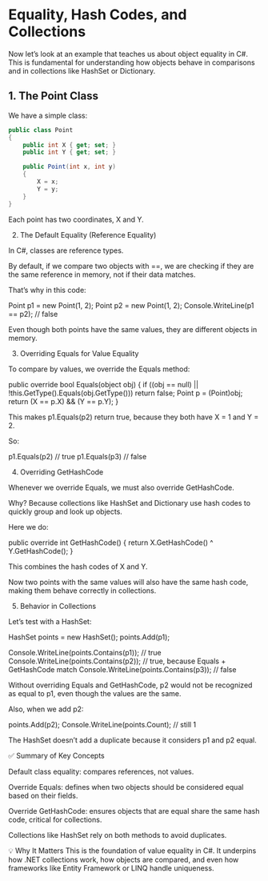 # Equality, Hash Codes, and Collections

Now let’s look at an example that teaches us about object equality in C#. This is fundamental for understanding how objects behave in comparisons and in collections like HashSet or Dictionary.

## 1. The Point Class

We have a simple class:

```csharp
public class Point
{
    public int X { get; set; }
    public int Y { get; set; }

    public Point(int x, int y)
    {
        X = x;
        Y = y;
    }
}
```

Each point has two coordinates, X and Y.

2. The Default Equality (Reference Equality)

In C#, classes are reference types.

By default, if we compare two objects with ==, we are checking if they are the same reference in memory, not if their data matches.

That’s why in this code:

Point p1 = new Point(1, 2);
Point p2 = new Point(1, 2);
Console.WriteLine(p1 == p2); // false


Even though both points have the same values, they are different objects in memory.

3. Overriding Equals for Value Equality

To compare by values, we override the Equals method:

public override bool Equals(object obj)
{
    if ((obj == null) || !this.GetType().Equals(obj.GetType()))
        return false;
    Point p = (Point)obj;
    return (X == p.X) && (Y == p.Y);
}


This makes p1.Equals(p2) return true, because they both have X = 1 and Y = 2.

So:

p1.Equals(p2)  // true
p1.Equals(p3)  // false

4. Overriding GetHashCode

Whenever we override Equals, we must also override GetHashCode.

Why? Because collections like HashSet and Dictionary use hash codes to quickly group and look up objects.

Here we do:

public override int GetHashCode()
{
    return X.GetHashCode() ^ Y.GetHashCode();
}


This combines the hash codes of X and Y.

Now two points with the same values will also have the same hash code, making them behave correctly in collections.

5. Behavior in Collections

Let’s test with a HashSet<Point>:

HashSet<Point> points = new HashSet<Point>();
points.Add(p1);

Console.WriteLine(points.Contains(p1)); // true
Console.WriteLine(points.Contains(p2)); // true, because Equals + GetHashCode match
Console.WriteLine(points.Contains(p3)); // false


Without overriding Equals and GetHashCode, p2 would not be recognized as equal to p1, even though the values are the same.

Also, when we add p2:

points.Add(p2);
Console.WriteLine(points.Count); // still 1


The HashSet doesn’t add a duplicate because it considers p1 and p2 equal.

✅ Summary of Key Concepts

Default class equality: compares references, not values.

Override Equals: defines when two objects should be considered equal based on their fields.

Override GetHashCode: ensures objects that are equal share the same hash code, critical for collections.

Collections like HashSet rely on both methods to avoid duplicates.

💡 Why It Matters
This is the foundation of value equality in C#.
It underpins how .NET collections work, how objects are compared, and even how frameworks like Entity Framework or LINQ handle uniqueness.
